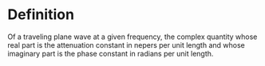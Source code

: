 # Definition

Of a traveling plane wave at a given frequency, the complex quantity
whose real part is the attenuation constant in nepers per unit length
and whose imaginary part is the phase constant in radians per unit
length.

